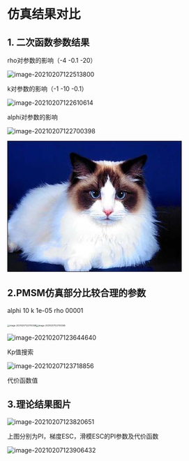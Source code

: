 #  仿真结果对比

## 1. 二次函数参数结果

rho对参数的影响（-4 -0.1 -20）

![image-20210207122513800](C:/Users/Administrator/AppData/Roaming/Typora/typora-user-images/image-20210207122513800.png)

k对参数的影响（-1 -10 -0.1）

![image-20210207122610614](C:/Users/Administrator/AppData/Roaming/Typora/typora-user-images/image-20210207122610614.png)

alphi对参数的影响

![image-20210207122700398](C:/Users/Administrator/AppData/Roaming/Typora/typora-user-images/image-20210207122700398.png)

![](./image/a.jpg)

## 2.PMSM仿真部分比较合理的参数

alphi	10	k	1e-05	rho	00001

<img src="C:\Users\Administrator\Desktop\新建文件夹\kp__alphi10k1e-05rho00001.jpg" alt="image-20210207122700398" style="zoom: 33%;" /><img src="C:\Users\Administrator\Desktop\新建文件夹\J__alphi10k1e-05rho00001.jpg" alt="image-20210207122700398" style="zoom: 33%;" />

<img src="C:/Users/Administrator/AppData/Roaming/Typora/typora-user-images/image-20210207123644640.png" alt="image-20210207123644640"  />

Kp值搜索

![image-20210207123718856](C:/Users/Administrator/AppData/Roaming/Typora/typora-user-images/image-20210207123718856.png)

代价函数值

## 3.理论结果图片

![image-20210207123820651](C:/Users/Administrator/AppData/Roaming/Typora/typora-user-images/image-20210207123820651.png)

上图分别为PI，梯度ESC，滑模ESC的PI参数及代价函数

![image-20210207123906432](C:/Users/Administrator/AppData/Roaming/Typora/typora-user-images/image-20210207123906432.png)



